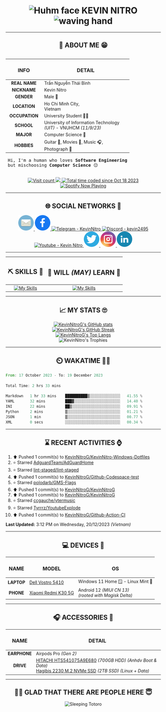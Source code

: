 <h1 align="center">
	<img src="https://i.giphy.com/CaiVJuZGvR8HK.webp" alt="Huhm face" width="25px" height="25px">
	KEVIN NITRO
	<img src="https://media.tenor.com/SNL9_xhZl9oAAAAi/waving-hand-joypixels.gif" alt="waving hand" width="30px" height="30px">
</h1>

<hr>

<!-- ABOUT ME SECTION -->

<h2 align="center"> 💬 ABOUT ME 😁</h2>

<table align="left">
	<thead>
		<tr>
			<th align="center"><h3><strong>INFO</strong></h3></th>
			<th align="center"><h3><strong>DETAIL</strong></h3></th>
		</tr>
	</thead>
	<tbody>
		<tr>
			<td align="center"><strong>REAL NAME</strong></td>
			<td>Trần Nguyễn Thái Bình</td>
		</tr>
		<tr>
			<td align="center"><strong>NICKNAME</strong></td>
			<td>Kevin Nitro</td>
		</tr>
		<tr>
			<td align="center"><strong>GENDER</strong></td>
			<td>Male 👨</td>
		</tr>
		<tr>
			<td align="center"><strong>LOCATION</strong></td>
			<td>Ho Chi Minh City,<br>Vietnam</td>
		</tr>
		<tr>
			<td align="center"><strong>OCCUPATION</strong></td>
			<td>University Student 👨‍🎓</td>
		</tr>
		<tr>
			<td align="center"><strong>SCHOOL</strong></td>
			<td>University of Information Technology<br><em>(UIT)</em> - VNUHCM <em>(11/9/23)</em></td>
		</tr>
		<tr>
			<td align="center"><strong>MAJOR</strong></td>
			<td>Computer Science 🔬</td>
		</tr>
		<tr>
			<td align="center"><strong>HOBBIES</strong></td>
			<td>Guitar 🎸, Movies 🍿, Music 🎧,<br>Photograph 📸</td>
		</tr>
	</tbody>
	<tfoot>
		<tr>
			<td colspan="2">
				<pre>Hi, I'm a human who loves <strong>Software Engineering</strong><br>but mischoosing <strong>Computer Science</strong> 😔</pre>
			</td>
		</tr>
	</tfoot>
</table>

<div align="right">
	<div align="center">
		<a href="https://github.com/KevinNitroG/KevinNitroG">
			<img src="https://komarev.com/ghpvc/?username=KevinNitroG&color=82A0D8&style=for-the-badge&label=profile+views" alt="Visit count">
		</a>
		<a href="https://github.com/KevinNitroG">
			<img src="https://img.shields.io/badge/website-ECEE81?style=for-the-badge">
		</a>
		<a href="https://wakatime.com/@018b410d-fa7b-44ba-a5de-f025fcbeb499"><img src="https://wakatime.com/badge/user/018b410d-fa7b-44ba-a5de-f025fcbeb499.svg?style=for-the-badge" alt="Total time coded since Oct 18 2023" /></a>
	</div>
	<!-- Spotify Github Profile: https://github.com/kittinan/spotify-github-profile -->
	<div align="center">
		<a align="center" href="https://spotify-github-profile.vercel.app/api/view?uid=31ms2mpwauroluxnjudw7a6u336e&redirect=true">
			<img src="https://spotify-github-profile.vercel.app/api/view?uid=31ms2mpwauroluxnjudw7a6u336e&cover_image=true&theme=default&show_offline=false&background_color=1a1b27&interchange=true&bar_color_cover=true" alt="Spotify Now Playing" width="260px">
		</a>
	</div>
</div>

<hr width="100%">

<!-- SOCIAL NETWORKS SECTION -->

<h2 align="center">🌐 SOCIAL NETWORKS 📩</h2>

<div align="center">
    <a href="mailto:kevinnitro@duck.com" target="_blank">
  		<img src="icons/email.svg" alt="Email - kevinnitro@duck.com" height="50" width="50" />
	</a>
  	<a href="https://www.facebook.com/KevinNitro" target="_blank">
  		<img src="icons/facebook.svg" alt="Facebook - Trần Nguyễn Thái Bình" height="50" width="50" />
	</a>
  	<a href="https://t.me/KevinNitro" target="_blank">
  		<img src="https://cdn-icons-png.flaticon.com/512/1603/1603076.png" alt="Telegram - KevinNitro" height="50" width="50" />
	</a>
	<a href="https://discord.com/users/343579767871897570" target="_blank">
  		<img src="https://uxwing.com/wp-content/themes/uxwing/download/brands-and-social-media/discord-round-color-icon.png" alt="Discord - kevin2495" height="50" width="50" />
	</a>
  	<a href="https://www.youtube.com/c/kevinnitro" target="_blank">
		<img src="https://upload.wikimedia.org/wikipedia/commons/thumb/a/a0/YouTube_social_red_circle_%282017%29.svg/450px-YouTube_social_red_circle_%282017%29.svg.png?20220808215554" alt="Youtube - Kevin Nitro" height="50" width="50" />
	</a>
  	<a href="https://twitter.com/kevinnitrog" target="_blank">
		<img src="icons/twitter.svg" alt="Twitter - kevinnitrog" height="50" width="50" />
	</a>
    <a href="https://instagram.com/kevinnitro_" target="_blank">
        <img src="icons/instagram.svg" alt="Instagram - kevinnitro_" height="50" width="50" />
	</a>
	    <a href="https://www.linkedin.com/in/KevinNitro/" target="_blank">
        <img src="icons/linkedin.svg" alt="Linkedin - Nguyen Thai Binh Tran (KevinNitro)" height="50" width="50" />
	</a>
</div>

<hr>

<!-- SKILLS AND WILL (MAY) LEARN SECTION -->

<!-- Skillicons: https://github.com/tandpfun/skill-icons -->

<center>
	<table align="center">
		<thead>
			<tr>
				<th align="center"><h2>⛏️ SKILLS 🔨</h2></th>
				<th align="center"><h2>📑 WILL <em>(MAY)</em> LEARN 🧾</h2></th>
			</tr>
		</thead>
		<tbody>
			<tr>
				<td align="center" style="vertical-align: top;">
					<a href="https://skillicons.dev">
						<img src="https://skillicons.dev/icons?i=linux,ps,pr,visualstudio,vscode,regex,cpp,py,md,bash,git,github,gitlab,githubactions,workers,instagram,discord&theme=dark&perline=5" alt="My Skills" height="205px"/>
					</a>
				</td>
				<td align="center" style="vertical-align: top;">
					<a href="https://skillicons.dev">
						<img src="https://skillicons.dev/icons?i=html,css,bootstrap,js,selenium,powershell,docker,cloudflare,mongodb,redis,vercel,netlify,replit,aws,raspberrypi,devto,linkedin&theme=dark&perline=5" alt="My Skills" height="205px"/>
					</a>
				</td>
			</tr>
		</tbody>
	</table>
</center>

<hr>

<!-- MY STATS SECTION -->

<h2 align="center">📈 MY STATS 🙄</h2>

<div align="center">
	<!-- Anuraghazra Github Readme Stats: https://github.com/anuraghazra/github-readme-stats -->
	<a href="https://github-readme-stats.vercel.app/api?username=KevinNitroG&show_icons=true&theme=tokyonight&card_width=570"><img src="https://github-readme-stats.vercel.app/api?username=KevinNitroG&show_icons=true&theme=tokyonight&card_width=570&layout=compact" alt="KevinNitroG's GitHub stats"></a>
	<br>
	<!-- Streak: https://git.io/streak-stats -->
	<a href="https://streak-stats.demolab.com?user=KevinNitroG&theme=tokyonight&date_format=j%2Fn%5B%2FY%5D&card_width=570"><img src="https://streak-stats.demolab.com?user=KevinNitroG&theme=tokyonight&date_format=j%2Fn%5B%2FY%5D&card_width=570" alt="KevinNitroG's GitHub Streak"></a>
	<br>
	<!-- Top Langs: https://github.com/anuraghazra/github-readme-stats -->
	<a href="https://github-readme-stats.vercel.app/api/top-langs/?username=KevinNitroG&langs_count=10&theme=tokyonight&card_width=570"><img src="https://github-readme-stats.vercel.app/api/top-langs/?username=KevinNitroG&langs_count=5&theme=tokyonight&card_width=570&layout=compact" alt="KevinNitroG's Top Langs"></a>
	<br>
	<!-- WakaTime: https://github.com/anuraghazra/github-readme-stats -->
	<!-- <a href="https://github-readme-stats.vercel.app/api/wakatime?username=KevinNitro&theme=tokyonight&layout=compact"><img src="https://github-readme-stats.vercel.app/api/wakatime?username=KevinNitro&theme=tokyonight&card_width=570&layout=compact" alt="KevinNitroG's WakaTime in last year" width="570px"></a> -->
	<!-- <br> -->
	<!-- Github Trophies: https://github.com/ryo-ma/github-profile-trophy -->
	<img src="https://github-profile-trophy.vercel.app/?username=KevinNitroG&column=5&theme=tokyonight&no-bg=false" alt="KevinNitro's Trophies" width="570px">
</div>

<hr>

<!-- WAKATIME SECTION -->

<h2 align="center">⏲️ WAKATIME 🧑‍💻</h2>

<!-- WakaTime SVG: https://github.com/avinal/Profile-Readme-WakaTime -->

<!--
<div width="80%" align="center">
	<img src="https://github.com/KevinNitroG/KevinNitroG/blob/wakatime/images/stat.svg"
		alt="KevinNitroG WakaTime Activity"
	/>
</div>
-->

<!-- WakaTime Code: https://github.com/athul/waka-readme -->

<!--START_SECTION:waka-->

```rust
From: 17 October 2023 - To: 19 December 2023

Total Time: 2 hrs 33 mins

Markdown   1 hr 33 mins    ██████████▒░░░░░░░░░░░░░░   41.55 %
YAML       32 mins         ███▓░░░░░░░░░░░░░░░░░░░░░   14.40 %
INI        22 mins         ██▒░░░░░░░░░░░░░░░░░░░░░░   09.91 %
Python     2 mins          ▒░░░░░░░░░░░░░░░░░░░░░░░░   01.21 %
JSON       1 min           ▒░░░░░░░░░░░░░░░░░░░░░░░░   00.77 %
XML        0 secs          ░░░░░░░░░░░░░░░░░░░░░░░░░   00.34 %
```

<!--END_SECTION:waka-->

<hr>

<!-- RECENT ACTIVITIES SECTION -->

<h2 align="center">⌛ RECENT ACTIVITIES ⌚</h2>

<!-- Recent activities (jamesgeorge007): https://github.com/jamesgeorge007/github-activity-readme -->

<!--START_SECTION:activity-->

<!--END_SECTION:activity-->

<!-- Recent activities (Readme-Workflows): https://github.com/Readme-Workflows/recent-activity/ -->

<!--RECENT_ACTIVITY:start-->

1. ⬆️ Pushed 1 commit(s) to [KevinNitroG/KevinNitro-Windows-Dotfiles](https://github.com/KevinNitroG/KevinNitro-Windows-Dotfiles)<br>
2. ⭐ Starred [AdguardTeam/AdGuardHome](https://github.com/AdguardTeam/AdGuardHome)<br>
3. ⭐ Starred [lint-staged/lint-staged](https://github.com/lint-staged/lint-staged)<br>
4. ⬆️ Pushed 1 commit(s) to [KevinNitroG/Github-Codespace-test](https://github.com/KevinNitroG/Github-Codespace-test)<br>
5. ⭐ Starred [polodarb/GMS-Flags](https://github.com/polodarb/GMS-Flags)<br>
6. ⬆️ Pushed 1 commit(s) to [KevinNitroG/KevinNitroG](https://github.com/KevinNitroG/KevinNitroG)<br>
7. ⬆️ Pushed 1 commit(s) to [KevinNitroG/KevinNitroG](https://github.com/KevinNitroG/KevinNitroG)<br>
8. ⭐ Starred [ccgauche/ytermusic](https://github.com/ccgauche/ytermusic)<br>
9. ⭐ Starred [Tyrrrz/YoutubeExplode](https://github.com/Tyrrrz/YoutubeExplode)<br>
10. ⬆️ Pushed 1 commit(s) to [KevinNitroG/Github-Action-CI](https://github.com/KevinNitroG/Github-Action-CI)<br>
<!--RECENT_ACTIVITY:end-->

<!--RECENT_ACTIVITY:last_update-->

**Last Updated:** 3:12 PM on Wednesday, 20/12/2023 _(Vietnam)_

<!--RECENT_ACTIVITY:last_update_end-->

<hr>

<!-- DEVICES SECTION -->

<h2 align="center">💻 DEVICES 📱</h2>

<center>
    <table align="center">
    	<thead>
    		<tr>
    			<th align="center"><h3><strong>NAME</strong></h3></th>
    			<th align="center"><h3><strong>MODEL</strong></h3></th>
    			<th align="center"><h3><strong>OS</strong></h3></th>
    		</tr>
    	</thead>
    	<tbody>
    		<tr>
    			<td align="center"><strong>LAPTOP</strong></td>
    			<td><a href="https://www.dell.com/en-us/shop/dell-laptops/vostro-5410-laptop/spd/vostro-14-5410-laptop">Dell Vostro 5410</a></td>
    			<td>Windows 11 Home 🪟 - Linux Mint 🐧</td>
    		</tr>
    		<tr>
    			<td align="center"><strong>PHONE</strong></td>
    			<td><a href="https://www.gsmarena.com/xiaomi_redmi_k30_5g-9979.php">Xiaomi Redmi K30 5G</a></td>
    			<td>Android 12 <em>(MIUI CN 13)</em><br><em>(rooted with Magisk Delta)</em></td>
    	</tbody>
    </table>
</center>

<hr>

<!-- ACCESSORIES SECTION -->

<center>
<h2 align="center">🎧 ACCESSORIES 🛞</h2>
    <table align="center">
    	<thead>
    		<tr>
    			<th align="center"><h3><strong>NAME</strong></h3></th>
    			<th align="center"><h3><strong>DETAIL</strong></h3></th>
        	</tr>
        </thead>
    	<tbody>
    		<tr>
    			<td align="center"><strong>EARPHONE</strong></td>
    			<td>Airpods Pro <em>(Gen 2)</em></td>
    		</tr>
    				<tr>
    			<td align="center"><strong>DRIVE</strong></td>
    			<td>
    				<a href="https://www.hdsentinel.com/storageinfo_details.php?lang=en&model=HITACHI%20HTS541075A9E680">HITACHI HTS541075A9E680</a> <em>(700GB HDD)</em> <em>(Anhdv Boot & Data)</em>
					<br>
					<a href="https://www.amazon.com/Hagibis-Enclosure-Aluminum-External-Solid-State/dp/B0CLTN8PLM">Hagibis 2230 M.2 NVMe SSD</a> <em>(2TB SSD)</em> <em>(Linux + Data)</em>
    			</td>
    		</tr>
    	</tbody>
    </table>
</center>

<hr>

<!-- PEACE THANKS -->

<h2 align="center">😶‍🌫️ GLAD THAT THERE ARE PEOPLE HERE 😇</h2>

<div align="center">
	<img src="https://i.giphy.com/E549VaHiMjknS.webp" alt="Sleeping Totoro" width="400">
</div>
